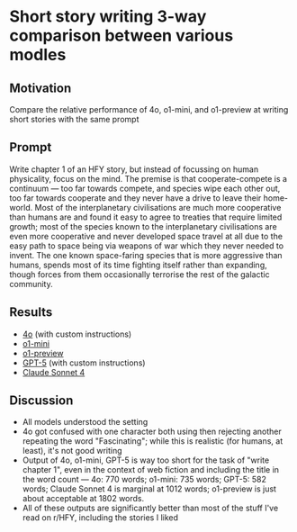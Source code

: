 # Short story writing 3-way comparison between various modles

## Motivation

Compare the relative performance of 4o, o1-mini, and o1-preview at writing short stories with the same prompt

## Prompt

Write chapter 1 of an HFY story, but instead of focussing on human physicality, focus on the mind. The premise is that cooperate-compete is a continuum — too far towards compete, and species wipe each other out, too far towards cooperate and they never have a drive to leave their home-world. Most of the interplanetary civilisations are much more cooperative than humans are and found it easy to agree to treaties that require limited growth; most of the species known to the interplanetary civilisations are even more cooperative and never developed space travel at all due to the easy path to space being via weapons of war which they never needed to invent. The one known space-faring species that is more aggressive than humans, spends most of its time fighting itself rather than expanding, though forces from them occasionally terrorise the rest of the galactic community.

## Results

* [4o](4o.md) (with custom instructions)
* [o1-mini](o1-mini.md)
* [o1-preview](o1-preview.md)
* [GPT-5](GPT-5.md) (with custom instructions)
* [Claude Sonnet 4](Claude-Sonnet-4.md)


## Discussion

* All models understood the setting
* 4o got confused with one character both using then rejecting another repeating the word "Fascinating"; while this is realistic (for humans, at least), it's not good writing
* Output of 4o, o1-mini, GPT-5 is way too short for the task of "write chapter 1", even in the context of web fiction and including the title in the word count — 4o: 770 words; o1-mini: 735 words; GPT-5: 582 words; Claude Sonnet 4 is marginal at 1012 words; o1-preview is just about acceptable at 1802 words.
* All of these outputs are significantly better than most of the stuff I've read on r/HFY, including the stories I liked
